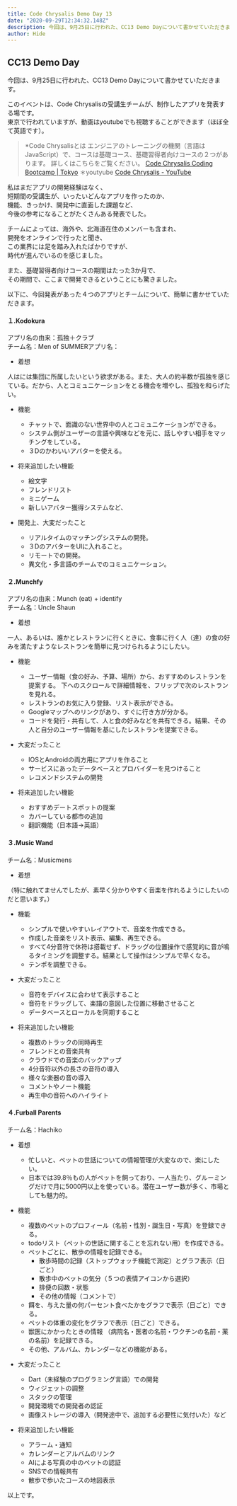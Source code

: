 ```yaml
---
title: Code Chrysalis Demo Day 13
date: "2020-09-29T12:34:32.148Z"
description: 今回は、9月25日に行われた、CC13 Demo Dayについて書かせていただきます。
author: Hide
---
```


## CC13 Demo Day

今回は、9月25日に行われた、CC13 Demo Dayについて書かせていただきます。

このイベントは、Code Chrysalisの受講生チームが、制作したアプリを発表する場です。  
東京で行われていますが、動画はyoutubeでも視聴することができます（ほぼ全て英語です）。

> *Code Chrysalisとは
エンジニアのトレーニングの機関（言語はJavaScript）で、コースは基礎コース、基礎習得者向けコースの２つがあります。
詳しくはこちらをご覧ください。
[Code Chrysalis Coding Bootcamp \| Tokyo](https://www.codechrysalis.io/)
＊youtyube
[Code Chrysalis - YouTube](https://www.youtube.com/channel/UCb5gBm7mw_j0y6da0bdDxFA)

私はまだアプリの開発経験はなく、  
短期間の受講生が、いったいどんなアプリを作ったのか、  
機能、きっかけ、開発中に直面した課題など、  
今後の参考になることがたくさんある発表でした。  

チームによっては、海外や、北海道在住のメンバーも含まれ、  
開発をオンラインで行ったと聞き、  
この業界には足を踏み入れたばかりですが、  
時代が進んでいるのを感じました。  

また、基礎習得者向けコースの期間はたった3か月で、  
その期間で、ここまで開発できるということにも驚きました。

以下に、今回発表があった４つのアプリとチームについて、簡単に書かせていただきます。

#### １.Kodokura
アプリ名の由来：孤独＋クラブ  
チーム名：Men of SUMMERアプリ名：

 - 着想
 
人はには集団に所属したいという欲求がある。また、大人の約半数が孤独を感じている。だから、人とコミュニケーションをとる機会を増やし、孤独を和らげたい。


 - 機能
   - チャットで、面識のない世界中の人とコミュニケーションができる。
   - システム側がユーザーの言語や興味などを元に、話しやすい相手をマッチングをしている。
   - ３Dのかわいいアバターを使える。

 - 将来追加したい機能
   - 絵文字
   - フレンドリスト
   - ミニゲーム
   - 新しいアバター獲得システムなど、

 - 開発上、大変だったこと
   - リアルタイムのマッチングシステムの開発。
   - ３DのアバターをUIに入れること。
   - リモートでの開発。
   - 異文化・多言語のチームでのコミュニケーション。

#### ２.Munchfy
アプリ名の由来：Munch (eat) + identify  
チーム名：Uncle Shaun

 - 着想
 
一人、あるいは、誰かとレストランに行くときに、食事に行く人（達）の食の好みを満たすようなレストランを簡単に見つけられるようにしたい。

 - 機能
   - ユーザー情報（食の好み、予算、場所）から、おすすめのレストランを提案する。
   下へのスクロールで詳細情報を、フリップで次のレストランを見れる。
   - レストランのお気に入り登録、リスト表示ができる。
   - Googleマップへのリンクがあり、すぐに行き方が分かる。
   - コードを発行・共有して、人と食の好みなどを共有できる。結果、その人と自分のユーザー情報を基にしたレストランを提案できる。

 - 大変だったこと
   - IOSとAndroidの両方用にアプリを作ること
   - サービスにあったデータベースとプロバイダーを見つけること
   - レコメンドシステムの開発

 - 将来追加したい機能
   - おすすめデートスポットの提案
   - カバーしている都市の追加
   - 翻訳機能（日本語→英語）

#### ３.Music Wand
チーム名：Musicmens

 - 着想
 
（特に触れてませんでしたが、素早く分かりやすく音楽を作れるようにしたいのだと思います。）

 - 機能
   - シンプルで使いやすいレイアウトで、音楽を作成できる。
   - 作成した音楽をリスト表示、編集、再生できる。
   - すべて4分音符で休符は搭載せず、ドラッグの位置操作で感覚的に音が鳴るタイミングを調整する。結果として操作はシンプルで早くなる。
   - テンポを調整できる。


 - 大変だったこと
   - 音符をデバイスに合わせて表示すること
   - 音符をドラッグして、楽譜の意図した位置に移動させること
   - データベースとローカルを同期すること

 - 将来追加したい機能
   - 複数のトラックの同時再生
   - フレンドとの音楽共有
   - クラウドでの音楽のバックアップ
   - 4分音符以外の長さの音符の導入
   - 様々な楽器の音の導入
   - コメントやノート機能
   - 再生中の音符へのハイライト


#### ４.Furball Parents
チーム名：Hachiko

 - 着想
   - 忙しいと、ペットの世話についての情報管理が大変なので、楽にしたい。
   - 日本では39.8％もの人がペットを飼っており、一人当たり、グルーミングだけで月に5000円以上を使っている。潜在ユーザー数が多く、市場としても魅力的。


 - 機能
   - 複数のペットのプロフィール（名前・性別・誕生日・写真）を登録できる。
   - todoリスト（ペットの世話に関することを忘れない用）を作成できる。
   - ペットごとに、散歩の情報を記録できる。
     - 散歩時間の記録（ストップウォッチ機能で測定）とグラフ表示（日ごと）
     - 散歩中のペットの気分（５つの表情アイコンから選択）
     - 排便の回数・状態
     - その他の情報（コメントで）
   - 餌を、与えた量の何パーセント食べたかをグラフで表示（日ごと）できる。
   - ペットの体重の変化をグラフで表示（日ごと）できる。
   - 獣医にかかったときの情報 （病院名・医者の名前・ワクチンの名前・薬の名前）を記録できる。
   - その他、アルバム、カレンダーなどの機能がある。
  

 - 大変だったこと
   - Dart（未経験のプログラミング言語）での開発
   - ウィジェットの調整
   - スタックの管理
   - 開発環境での開発者の認証
   - 画像ストレージの導入（開発途中で、追加する必要性に気付いた）など


 - 将来追加したい機能
   - アラーム・通知
   - カレンダーとアルバムのリンク
   - AIによる写真の中のペットの認証
   - SNSでの情報共有
   - 散歩で歩いたコースの地図表示

以上です。